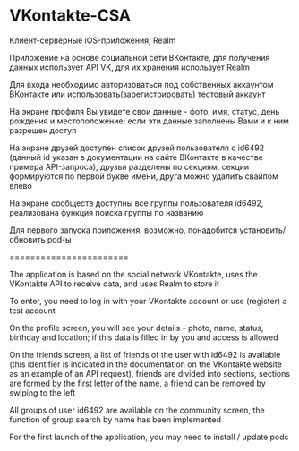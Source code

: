 # VKontakte-CSA
Клиент-серверные iOS-приложения, Realm

Приложение на основе социальной сети ВКонтакте, для получения данных использует API VK, для их хранения использует Realm

Для входа необходимо авторизоваться под собственных аккаунтом ВКонтакте или использовать(зарегистрировать) тестовый аккаунт

На экране профиля Вы увидете свои данные - фото, имя, статус, день рождения и местоположение; если эти данные заполнены Вами и к ним разрешен доступ

На экране друзей доступен список друзей пользователя с id6492 (данный id указан в документации на сайте ВКонтакте в качестве примера API-запроса), 
  друзья разделены по секциям, секции формируются по первой букве имени, друга можно удалить свайпом влево

На экране сообществ доступны все группы пользователя id6492, реализована функция поиска группы по названию

Для первого запуска приложения, возможно, понадобится установить/обновить pod-ы


=======================



The application is based on the social network VKontakte, uses the VKontakte API to receive data, and uses Realm to store it

To enter, you need to log in with your VKontakte account or use (register) a test account

On the profile screen, you will see your details - photo, name, status, birthday and location; if this data is filled in by you and access is allowed

On the friends screen, a list of friends of the user with id6492 is available 
  (this identifier is indicated in the documentation on the VKontakte website as an example of an API request),
  friends are divided into sections, sections are formed by the first letter of the name, a friend can be removed by swiping to the left

All groups of user id6492 are available on the community screen, the function of group search by name has been implemented

For the first launch of the application, you may need to install / update pods

